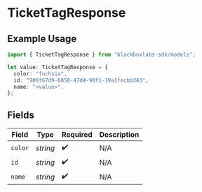 # TicketTagResponse

## Example Usage

```typescript
import { TicketTagResponse } from "blackboxlabs-sdk/models";

let value: TicketTagResponse = {
  color: "fuchsia",
  id: "906f67d9-6850-47d4-90f1-19a1fecbb343",
  name: "<value>",
};
```

## Fields

| Field              | Type               | Required           | Description        |
| ------------------ | ------------------ | ------------------ | ------------------ |
| `color`            | *string*           | :heavy_check_mark: | N/A                |
| `id`               | *string*           | :heavy_check_mark: | N/A                |
| `name`             | *string*           | :heavy_check_mark: | N/A                |